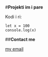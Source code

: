 #**Projekti im i pare**

Kodi i ri:

    let x = 100
    console.log(x)

##**Contact me**

[my email](mail%20to:%20meloss.berisha@gmail.com)
